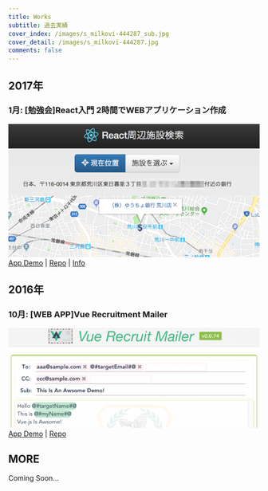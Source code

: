 ```yaml
---
title: Works
subtitle: 過去実績
cover_index: /images/s_milkovi-444287_sub.jpg
cover_detail: /images/s_milkovi-444287.jpg
comments: false
---
```


## 2017年

### 1月: [勉強会]React入門 2時間でWEBアプリケーション作成
![react-nearby-search](/images/s_React_Nearby_Search.png)  
[App Demo](https://jerrywdlee.github.io/react-nearby-search/) | [Repo](https://github.com/jerrywdlee/react-nearby-search) | [Info](https://trunk.fm/trainings/816)


## 2016年

### 10月: [WEB APP]Vue Recruitment Mailer
![vue-recruitment-mailer](/images/s_vue-recruitment-mailer.png)  
[App Demo](https://jerrywdlee.github.io/vue-recruitment-mailer/) | [Repo](https://github.com/jerrywdlee/vue-recruitment-mailer)

## MORE
Coming Soon...
